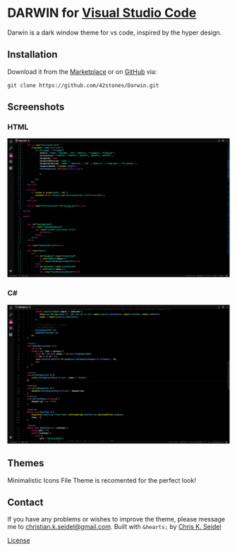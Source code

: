# DARWIN for [Visual Studio Code](http://code.visualstudio.com)

Darwin is a dark window theme for vs code, inspired by the hyper design.

## Installation

Download it from the [Marketplace](https://marketplace.visualstudio.com/items?itemName=chriskseidel.darwin) or on [GitHub](https://github.com/42stones/Darwin) via:

```
git clone https://github.com/42stones/Darwin.git
```

## Screenshots

### HTML
![ScreenShot](https://raw.githubusercontent.com/42stones/Darwin/master/img/Screenshot1.png)

### C#
![ScreenShot](https://raw.githubusercontent.com/42stones/Darwin/master/img/Screenshot2.png)

## Themes

Minimalistic Icons File Theme is recomented for the perfect look!


## Contact

If you have any problems or wishes to improve the theme, please message me to christian.k.seidel@gmail.com.
Built with `&hearts;` by [Chris K. Seidel](https://twitter.com/ChrisKSeidel)

[License](https://github.com/42stones/Darwin/blob/master/LICENSE.txt)